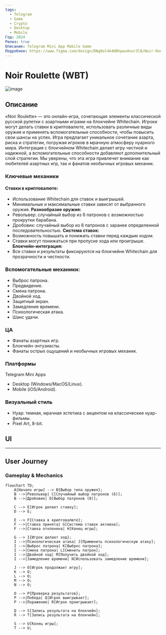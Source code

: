 ```yaml
---
tags:
  - Telegram
  - Game
  - Crypto
  - Desktop
  - Mobile
Год: 2024
Релиз: true
Описание: Telegram Mini App Mobile Game
Подробнее: https://www.figma.com/design/DNg0ol4k4HDhpwu4nur3l8/Noir-Roulette-Telegram-Game-(Copy)?node-id=0-1&t=aRssaNvExBthA7tx-1
---
```


# Noir Roulette (WBT)

![image](https://github.com/user-attachments/assets/9977590c-b20b-4800-9f10-b65b0301bbd3)

## Описание

«Noir Roulette» — это онлайн-игра, сочетающая элементы классической русской рулетки с азартными играми на блокчейне Whitechain. Игроки могут делать ставки в криптовалюте, использовать различные виды оружия и применять вспомогательные способности, чтобы повысить свои шансы на успех.
Игра предлагает уникальное сочетание азарта, риска и стратегии, погружая игроков в мрачную атмосферу нуарного мира. Интеграция с блокчейном Whitechain делает игру честной и надежной, а вспомогательные способности добавляют дополнительный слой стратегии. Мы уверены, что эта игра привлечет внимание как любителей азартных игр, так и фанатов необычных игровых механик.

### Ключевые механики

#### **Ставки в криптовалюте:**
  - Использование Whitechain для ставок и выигрышей.
  - Минимальные и максимальные ставки зависят от выбранного оружия.
**Разнообразие оружия:**
  - Револьвер: случайный выбор из 6 патронов с возможностью прокрутки барабана.
  - Дробовик: случайный выбор из 8 патронов с заранее определенной последовательностью.
**Система ставок:**
  - Возможность повышать и понижать ставки перед каждым ходом.
  - Ставки могут понижаться при пропуске хода или проигрыше.
**Блокчейн-интеграция:**
  - Все ставки и результаты фиксируются на блокчейне Whitechain для прозрачности и честности.
   
### Вспомогательные механики:

- Выброс патрона.
- Предвидение.
- Смена патрона.
- Двойной ход.
- Защитный экран.
- Замедление времени.
- Психологическая атака.
- Шанс удачи.

### ЦА

- Фанаты азартных игр.
- Блокчейн-энтузиасты.
- Фанаты острых ощущений и необычных игровых механик.

### Платформы

Telegram Mini Apps
- Desktop (Windows/MacOS/Linux).
- Mobile (iOS/Android).

### Визуальный стиль

- Нуар: темная, мрачная эстетика с акцентом на классические нуар-фильмы.
- Pixel Art, 8-bit.


## UI

---

## User Journey 

### Gameplay & Mechanics

```mermaid
flowchart TD;
    A[Начало игры] --> B{Выбор типа оружия};
    B -->|Револьвер| C[Случайный выбор патронов (6)];
    B -->|Дробовик| D[Выбор патронов (8)];
    
    C --> E[Игрок делает ставку];
    D --> E;
    
    E --> F{Ставка в криптовалюте};
    F -->|Ставка принята| G[Система ставок активна];
    F -->|Ставка отклонена| H[Конец игры];

    G --> I{Игрок делает ход};
    I -->|Психологическая атака| J[Применить психологическую атаку];
    I -->|Выброс патрона| K[Выброс патрона];
    I -->|Смена патрона| L[Сменить патрон];
    I -->|Двойной ход| M[Получить двойной ход];
    I -->|Замедление времени| N[Использовать замедление времени];
    
    J --> O[Игрок продолжает игру];
    K --> O;
    L --> O;
    M --> O;
    N --> O;
    
    O --> P{Проверка результатов};
    P -->|Победа| Q[Игрок выигрывает];
    P -->|Поражение| R[Игрок проигрывает];
    
    Q --> S[Запись результата на блокчейн];
    R --> T[Запись результата на блокчейн];
    
    S --> U[Конец игры];
    T --> U;
